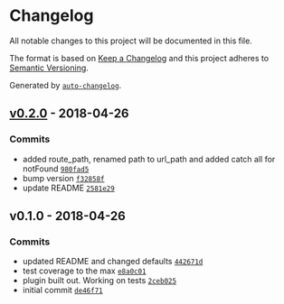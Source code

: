 # Changelog
All notable changes to this project will be documented in this file.

The format is based on [Keep a Changelog](http://keepachangelog.com/en/1.0.0/)
and this project adheres to [Semantic Versioning](http://semver.org/spec/v2.0.0.html).

Generated by [`auto-changelog`](https://github.com/CookPete/auto-changelog).

## [v0.2.0](https://github.com/GoodwayGroup/lib-hapi-dogstatsd/compare/v0.1.0...v0.2.0) - 2018-04-26
### Commits
- added route_path, renamed path to url_path and added catch all for notFound [`980fad5`](https://github.com/GoodwayGroup/lib-hapi-dogstatsd/commit/980fad547e93dbbe1edf7ef0c6ab48db5fe00ea7)
- bump version [`f32858f`](https://github.com/GoodwayGroup/lib-hapi-dogstatsd/commit/f32858fb1cef253007174be10f96a8b30aee84ff)
- update README [`2581e29`](https://github.com/GoodwayGroup/lib-hapi-dogstatsd/commit/2581e2995436057b093c6aa167f4ab661bd93ea4)

## v0.1.0 - 2018-04-26
### Commits
- updated README and changed defaults [`442671d`](https://github.com/GoodwayGroup/lib-hapi-dogstatsd/commit/442671dd6c79c3eedb11ba3bf1329756f6206666)
- test coverage to the max [`e8a0c01`](https://github.com/GoodwayGroup/lib-hapi-dogstatsd/commit/e8a0c013be291a14732f6f3de33b9ac1f5b0e8e6)
- plugin built out. Working on tests [`2ceb025`](https://github.com/GoodwayGroup/lib-hapi-dogstatsd/commit/2ceb025f4db81b5b8e40b484c19355b787a99b42)
- initial commit [`de46f71`](https://github.com/GoodwayGroup/lib-hapi-dogstatsd/commit/de46f71771987c313bb0addd0add70c6c087dd4c)

